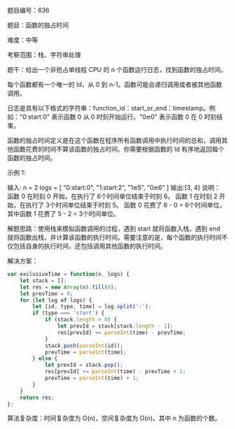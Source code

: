 题目编号：636

题目：函数的独占时间

难度：中等

考察范围：栈、字符串处理

题干：给出一个非抢占单线程 CPU 的 n 个函数运行日志，找到函数的独占时间。

每个函数都有一个唯一的 Id，从 0 到 n-1。函数可能会递归调用或者被其他函数调用。

日志是具有以下格式的字符串：function_id：start_or_end：timestamp。例如："0:start:0" 表示函数 0 从 0 时刻开始运行。"0:end:0" 表示函数 0 在 0 时刻结束。

函数的独占时间定义是在这个函数在程序所有函数调用中执行时间的总和，调用其他函数花费的时间不算该函数的独占时间。你需要根据函数的 Id 有序地返回每个函数的独占时间。

示例 1:

输入:
n = 2
logs = [
"0:start:0",
"1:start:2",
"1:end:5",
"0:end:6"
]
输出:[3, 4]
说明：
函数 0 在时刻 0 开始，在执行了  6个时间单位结束于时刻 6。 
函数 1 在时刻 2 开始，在执行了  3个时间单位结束于时刻 5。 
函数 0 花费了 6 - 0 = 6个时间单位，其中函数 1 花费了 5 - 2 = 3个时间单位。

解题思路：使用栈来模拟函数调用的过程，遇到 start 就将函数入栈，遇到 end 就将函数出栈，并计算该函数的执行时间。需要注意的是，每个函数的执行时间不仅包括自身的执行时间，还包括调用其他函数的执行时间。

解决方案：

```javascript
var exclusiveTime = function(n, logs) {
    let stack = [];
    let res = new Array(n).fill(0);
    let prevTime = 0;
    for (let log of logs) {
        let [id, type, time] = log.split(':');
        if (type === 'start') {
            if (stack.length > 0) {
                let prevId = stack[stack.length - 1];
                res[prevId] += parseInt(time) - prevTime;
            }
            stack.push(parseInt(id));
            prevTime = parseInt(time);
        } else {
            let prevId = stack.pop();
            res[prevId] += parseInt(time) - prevTime + 1;
            prevTime = parseInt(time) + 1;
        }
    }
    return res;
};
```

算法复杂度：时间复杂度为 O(n)，空间复杂度为 O(n)。其中 n 为函数的个数。